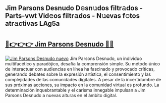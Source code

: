 ## Jim Parsons Desnudo D𝚎sn𝚞dos filtr𝚊dos - Parts-vwt Vid𝚎os filtr𝚊dos - N𝚞evas f𝚘tos atr𝚊ctivas LAg5a

# <h2><a href="http://mb6ccsh.tromn.icu/?c=Jim+Parsons+Desnudo">🔗👉👉👉 Jim Parsons Desnudo 🔗🔗</a></h2>

[![Jim Parsons Desnudo nuevo](https://i.imgur.com/pEAQMta.gif)](http://mb6ccsh.tromn.icu/?c=Jim+Parsons+Desnudo)
Jim Parsons Desnudo, un individuo multifacético y paradójico, desafía la comprensión simple. Su método único de interactuar con audiencias en línea ha fascinado y provocado críticas, generando debates sobre la expresión artística, el consentimiento y las complejidades de las comunidades digitales. A pesar de la incertidumbre de sus próximas acciones, su impacto en la comunidad virtual es profundo. La determinación inquebrantable y el carisma innegable impulsan a Jim Parsons Desnudo a nuevas alturas en el ámbito digital.
